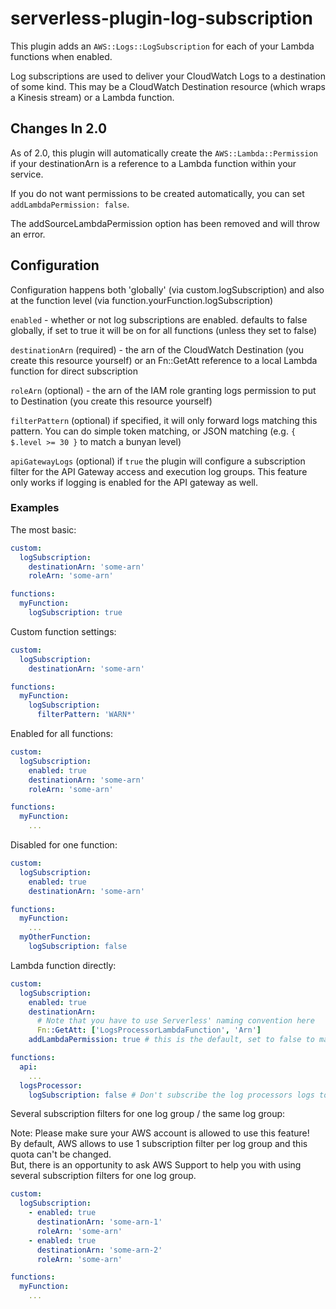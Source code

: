 # serverless-plugin-log-subscription

This plugin adds an `AWS::Logs::LogSubscription` for each of your Lambda functions when enabled.

Log subscriptions are used to deliver your CloudWatch Logs to a destination of some kind. This may be a CloudWatch Destination resource (which wraps a Kinesis stream) or a Lambda function.

## Changes In 2.0

As of 2.0, this plugin will automatically create the `AWS::Lambda::Permission` if your destinationArn is a reference to a Lambda function within your service.

If you do not want permissions to be created automatically, you can set `addLambdaPermission: false`.

The addSourceLambdaPermission option has been removed and will throw an error.

## Configuration

Configuration happens both 'globally' (via custom.logSubscription) and also at the function level (via function.yourFunction.logSubscription)

`enabled` - whether or not log subscriptions are enabled. defaults to false globally, if set to true it will be on for all functions (unless they set to false)

`destinationArn` (required) - the arn of the CloudWatch Destination (you create this resource yourself) or an Fn::GetAtt reference to a local Lambda function for direct subscription

`roleArn` (optional) - the arn of the IAM role granting logs permission to put to Destination (you create this resource yourself)

`filterPattern` (optional) if specified, it will only forward logs matching this pattern. You can do simple token matching, or JSON matching (e.g. `{ $.level >= 30 }` to match a bunyan level)

`apiGatewayLogs` (optional) if `true` the plugin will configure a subscription filter for the API Gateway access and execution log groups. This feature only works if logging is enabled for the API gateway as well.

### Examples

The most basic:

```yml
custom:
  logSubscription:
    destinationArn: 'some-arn'
    roleArn: 'some-arn'

functions:
  myFunction:
    logSubscription: true
```

Custom function settings:

```yml
custom:
  logSubscription:
    destinationArn: 'some-arn'

functions:
  myFunction:
    logSubscription:
      filterPattern: 'WARN*'
```

Enabled for all functions:

```yml
custom:
  logSubscription:
    enabled: true
    destinationArn: 'some-arn'
    roleArn: 'some-arn'

functions:
  myFunction:
    ...
```

Disabled for one function:

```yml
custom:
  logSubscription:
    enabled: true
    destinationArn: 'some-arn'

functions:
  myFunction:
    ...
  myOtherFunction:
    logSubscription: false
```

Lambda function directly:

```yml
custom:
  logSubscription:
    enabled: true
    destinationArn:
      # Note that you have to use Serverless' naming convention here
      Fn::GetAtt: ['LogsProcessorLambdaFunction', 'Arn']
    addLambdaPermission: true # this is the default, set to false to manage your own permissions

functions:
  api:
    ...
  logsProcessor:
    logSubscription: false # Don't subscribe the log processors logs to the log processor..
```

Several subscription filters for one log group / the same log group:

Note: Please make sure your AWS account is allowed to use this feature!   
By default, AWS allows to use 1 subscription filter per log group and this quota can't be changed.   
But, there is an opportunity to ask AWS Support to help you with using several subscription filters for 
one log group.

```yml
custom:
  logSubscription:
    - enabled: true
      destinationArn: 'some-arn-1'
      roleArn: 'some-arn'
    - enabled: true
      destinationArn: 'some-arn-2'
      roleArn: 'some-arn'

functions:
  myFunction:
    ...
```
